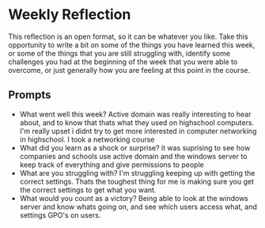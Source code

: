 # Weekly Reflection
This reflection is an open format, so it can be whatever you like. Take this opportunity to write a bit on some of the things you have learned this week, or some of the things that you are still struggling with, identify some challenges you had at the beginning of the week that you were able to overcome, or just generally how you are feeling at this point in the course.

## Prompts
- What went well this week? Active domain was really interesting to hear about, and to know that thats what they used on highschool computers. I'm really upset i didnt try to get more interested in computer networking in highschool. I took a networking course
- What did you learn as a shock or surprise?
it was suprising to see how companies and schools use active domain and the windows server to keep track of everything and give permissions to people
- What are you struggling with? I'm struggling keeping up with getting the correct settings. Thats the toughest thing for me is making sure you get the correct settings to get what you want.
- What would you count as a victory?
Being able to look at the windows server and know whats going on, and see which users access what, and settings GPO's on users.
